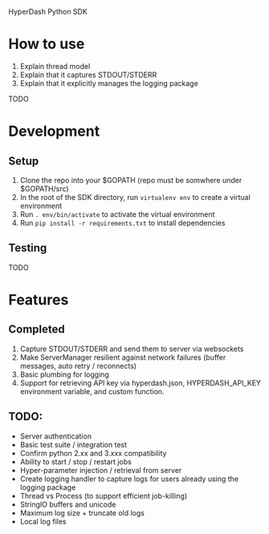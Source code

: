 HyperDash Python SDK

# How to use
1) Explain thread model
2) Explain that it captures STDOUT/STDERR
3) Explain that it explicitly manages the logging package

TODO

# Development

## Setup

1) Clone the repo into your $GOPATH (repo must be somwhere under $GOPATH/src)
2) In the root of the SDK directory, run `virtualenv env` to create a virtual environment
3) Run `. env/bin/activate` to activate the virtual environment
4) Run `pip install -r requirements.txt` to install dependencies

## Testing
TODO


# Features

## Completed

1) Capture STDOUT/STDERR and send them to server via websockets
2) Make ServerManager resilient against network failures (buffer messages, auto retry / reconnects)
3) Basic plumbing for logging
4) Support for retrieving API key via hyperdash.json, HYPERDASH_API_KEY environment variable, and custom function.

## TODO:

- Server authentication
- Basic test suite / integration test
- Confirm python 2.xx and 3.xxx compatibility
- Ability to start / stop / restart jobs
- Hyper-parameter injection / retrieval from server
- Create logging handler to capture logs for users already using the logging package
- Thread vs Process (to support efficient job-killing)
- StringIO buffers and unicode
- Maximum log size + truncate old logs
- Local log files
